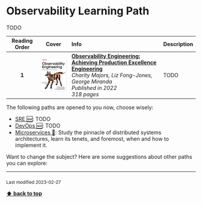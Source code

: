 [//]: # (Auto generated file from templates)

#  Observability Learning Path

TODO

| Reading Order | Cover | Info | Description |
| :---: | :---: | :--- | :--- |
| **1** | ![img](/assets/books/covers/observability-engineering.jpeg) | [**Observability Engineering: Achieving Production Excellence Engineering**](https://www.goodreads.com/book/show/54617137-system-design-interview) <br> *Charity Majors, Liz Fong-Jones, George Miranda* <br> *Published in 2022* <br> *318 pages* <br>  | TODO |

The following paths are opened to you now, choose wisely:

- [SRE :new:](/content/paths/sre.md): TODO
- [DevOps :new:](/content/paths/devops.md): TODO
- [Microservices :construction:](/content/paths/microservices.md): Study the pinnacle of distributed systems architectures, learn its tenets, and foremost, when and how to implement it.


Want to change the subject? Here are some suggestions about other paths you can explore:




---
<sub>Last modified 2023-02-27</sub>

[**⬆ back to top**](#observability-learning-path)
